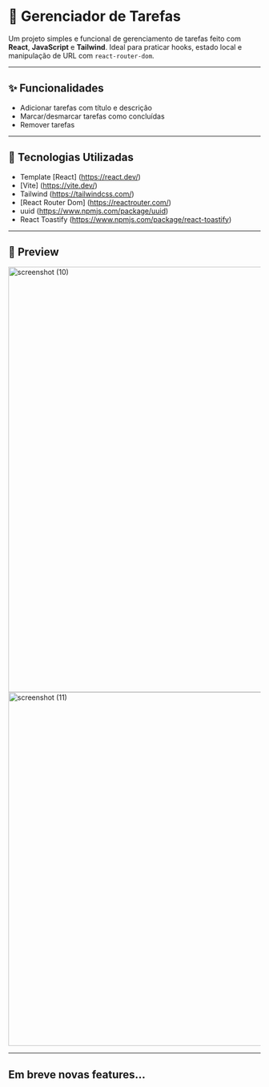 # 🧠 Gerenciador de Tarefas

Um projeto simples e funcional de gerenciamento de tarefas feito com **React**, **JavaScript** e **Tailwind**. Ideal para praticar hooks, estado local e manipulação de URL com `react-router-dom`.

---

## ✨ Funcionalidades

- Adicionar tarefas com título e descrição
- Marcar/desmarcar tarefas como concluídas
- Remover tarefas

---

## 🔧 Tecnologias Utilizadas

- Template [React] (https://react.dev/)
- [Vite] (https://vite.dev/)
- Tailwind (https://tailwindcss.com/)
- [React Router Dom] (https://reactrouter.com/)
- uuid (https://www.npmjs.com/package/uuid)
- React Toastify (https://www.npmjs.com/package/react-toastify)

---

## 📸 Preview

<img width="1920" height="849" alt="screenshot (10)" src="https://github.com/user-attachments/assets/70f01280-7037-4d9e-8cf6-f6e0ffb82389" />

<img width="1425" height="706" alt="screenshot (11)" src="https://github.com/user-attachments/assets/a84cfa1f-5c02-4948-afe9-7a6524a260b1" />

---

## Em breve novas features...
